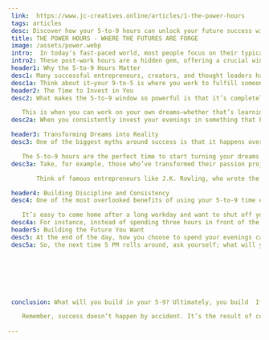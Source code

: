 ```yaml
---
 link:  https://www.jc-creatives.online/articles/1-the-power-hours
 tags: articles
 desc: Discover how your 5-to-9 hours can unlock your future success with strategies to turn your evenings into powerful steps toward your dreams.
 title: THE POWER HOURS - WHERE THE FUTURES ARE FORGE
 image: /assets/power.webp
 intro:  In today's fast-paced world, most people focus on their typical 9-to-5 job. That’s understandable—after all, it pays the bills, supports your lifestyle, and provides a sense of security. But if you're only investing your energy into those daytime hours, you might be missing out on a powerful opportunity. The real question isn’t what you do during the workday; it’s what you do after it. The hours between 5 PM and 9 PM—the "Power Hours"—can be the game-changer that sets you on a path toward greater success and fulfillment.
 intro2: These post-work hours are a hidden gem, offering a crucial window of time to either recharge or, more powerfully, build the life you’ve always dreamed of. The choice is yours; Will you use this time to relax and decompress, or will you harness its potential to chase your goals, make progress, and redefine your future?
 header1: Why the 5-to-9 Hours Matter
 desc1: Many successful entrepreneurs, creators, and thought leaders have one thing in common they didn’t stop working when the clock hit 5. Instead, they maximized their evenings to chase their bigger dreams. The 5-to-9 hours are where passion projects turn into full-time careers, side hustles become thriving businesses, and personal growth flourishes.
 desc1a: Think about it—your 9-to-5 is where you work to fulfill someone else’s vision, whether it’s your employer or a client. But your 5-to-9? That’s sacred time. It’s where you are in charge, where you get to focus on your vision and take steps toward building the life you want. Whether it’s learning a new skill, launching a side business, or nurturing a passion project, these four hours each evening hold untapped potential to pivot your life toward what you truly desire.
 header2: The Time to Invest in You
 desc2: What makes the 5-to-9 window so powerful is that it’s completely under your control. During your day job, you’re likely working to meet deadlines, satisfy clients, and push forward a company’s goals. But in the evening, your time belongs to you.

    This is when you can work on your own dreams—whether that’s learning a new skill, building a side hustle, developing a creative project, or even just planning out the future you envision. If you’ve ever had entrepreneurial ambitions, this is your time to explore ideas, research opportunities, or lay the groundwork for launching a business. But even if entrepreneurship isn’t your path, this time can be used for personal growth; studying a new language, developing expertise in a craft, or even writing that book you’ve always had in the back of your mind.
 desc2a: When you consistently invest your evenings in something that brings you closer to your goals, you’ll start seeing momentum build over time. While others are unwinding or procrastinating, you’re gaining an edge that compounds daily.

 header3: Transforming Dreams into Reality
 desc3: One of the biggest myths around success is that it happens overnight. But in reality, success is the culmination of countless hours of work behind the scenes. And most of those hours don’t happen between 9 and 5—they happen when the rest of the world has called it a day.

    The 5-to-9 hours are the perfect time to start turning your dreams into reality. This window gives you uninterrupted focus, allowing you to take deliberate steps toward your goals without the distractions of the workday. It’s during this time that many have laid the foundations for future success.
 desc3a: Take, for example, those who’ve transformed their passion projects into full-time careers. Whether it’s building a side hustle, pursuing a creative venture, or upskilling for a career change, these evening hours offer a way to steadily turn dreams into reality.

        Think of famous entrepreneurs like J.K. Rowling, who wrote the Harry Potter series while balancing her day job and motherhood, or Sara Blakely, the founder of Spanx, who spent evenings refining her billion-dollar idea while working full-time. These are just a couple of examples of people who used their spare hours to achieve extraordinary results.

 header4: Building Discipline and Consistency
 desc4: One of the most overlooked benefits of using your 5-to-9 time effectively is that it helps you develop discipline. The ability to dedicate time to your personal ambitions, even after a long day at work, builds resilience and self-discipline—two qualities that are crucial for long-term success.

    It’s easy to come home after a long workday and want to shut off your brain. And yes, downtime is important for mental health and rest. But finding a balance between relaxation and productive effort is where the magic happens. You don’t need to spend every waking hour working. Instead, carve out small, consistent periods during your evenings to focus on your goals. It’s these small, consistent efforts that compound over time into something far more significant.
 desc4a: For instance, instead of spending three hours in front of the TV, what if you dedicated just one of those hours to learning a new skill, building a side business, or working on a creative project? Over the course of a few months, the progress you make will be noticeable. You’re not just working harder—you’re working smarter.
 header5: Building the Future You Want
 desc5: At the end of the day, how you choose to spend your evenings can have a profound impact on your future. It’s in these hours that successful people are built, whether they’re pursuing passion projects, side hustles, or personal growth. Success isn’t reserved for the privileged or lucky—it’s achieved by those who are willing to put in the extra time and effort, even when it’s hard.
 desc5a: So, the next time 5 PM rolls around, ask yourself; what will you do with your 5-to-9? Will you use this time to relax, or will you take this opportunity to move closer to your dreams? The choice is yours—and it’s a choice that could define your future success.


 




 conclusion: What will you build in your 5-9? Ultimately, you build  If you’re ready to turn your downtime into a launchpad for success, start by exploring resources and tips on my website, where we dive deeper into how to maximize your time and achieve your personal and professional goals. Let’s work together to make your dreams a reality. Your future is waiting—don’t let these hours go to waste. Ultimately, your 5-to-9 time is your opportunity to take control of your life and shape your future. It’s in these hours that you can break free from the grind of the day job and build something that’s truly yours. Whether it's mastering a new skill, developing a side business, or simply investing in personal growth, these hours are where dreams start to take shape.

    Remember, success doesn’t happen by accident. It’s the result of consistent effort, discipline, and the willingness to invest in yourself when others are winding down. So, as the clock strikes 5, ask yourself. What will you do with your power hours? How will you use your evenings to build the future you want?
 
---
```


